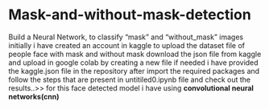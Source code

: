 # Mask-and-without-mask-detection
Build a Neural Network, to classify “mask” and “without_mask” images
initially i have created an account in kaggle to upload the dataset file of people face with mask and without mask 
download the json file from kaggle and upload in google colab by creating a new file
if needed i have provided the kaggle.json file in the repository
after import the required packages and follow the steps that are present in untitiled0.ipynb file and check out the results..>>
for this face detected model i have using **convolutional neural networks(cnn)**
